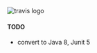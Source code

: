 ![travis logo](https://travis-ci.org/dane-king/CodeExamples.svg?branch=master) 

#### TODO
- convert to Java 8, Junit 5
